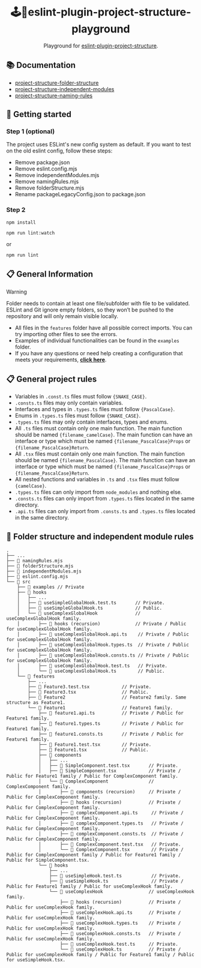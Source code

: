 <h1 align="center">🕹️🦉eslint-plugin-project-structure-playground</h1>

<p align="center">Playground for <a href="https://github.com/Igorkowalski94/eslint-plugin-project-structure/tree/main">eslint-plugin-project-structure</a>.</p>

## 📚 Documentation

- [project-structure-folder-structure](https://github.com/Igorkowalski94/eslint-plugin-project-structure/blob/main/documentation/project-structure-folder-structure.md)
- [project-structure-independent-modules](https://github.com/Igorkowalski94/eslint-plugin-project-structure/blob/main/documentation/project-structure-independent-modules.md)
- [project-structure-naming-rules](https://github.com/Igorkowalski94/eslint-plugin-project-structure/blob/main/documentation/project-structure-naming-rules.md)

## 🏁 Getting started

### Step 1 (optional)

The project uses ESLint's new config system as default. If you want to test on the old eslint config, follow these steps:

- Remove package.json
- Remove eslint.config.mjs
- Remove independentModules.mjs
- Remove namingRules.mjs
- Remove folderStructure.mjs
- Rename packageLegacyConfig.json to package.json

### Step 2

```bsh
npm install
```

```bsh
npm run lint:watch
```

or

```bsh
npm run lint
```

## 📋 General Information

> [!WARNING]
> Folder needs to contain at least one file/subfolder with file to be validated. ESLint and Git ignore empty folders, so they won’t be pushed to the repository and will only remain visible locally.

- All files in the `features` folder have all possible correct imports. You can try importing other files to see the errors.
- Examples of individual functionalities can be found in the `examples` folder.
- If you have any questions or need help creating a configuration that meets your requirements, **[click here](https://github.com/Igorkowalski94/eslint-plugin-project-structure/discussions)**.

## 📋 General project rules

- Variables in `.const.ts` files must follow `{SNAKE_CASE}`.
- `.consts.ts` files may only contain variables.
- Interfaces and types in `.types.ts` files must follow `{PascalCase}`.
- Enums in `.types.ts` files must follow `{SNAKE_CASE}`.
- `.types.ts` files may only contain interfaces, types and enums.
- All `.ts` files must contain only one main function. The main function should be named `{filename_camelCase}`. The main function can have an interface or type which must be named `{filename_PascalCase}Props` or `{filename_PascalCase}Return`.
- All `.tsx` files must contain only one main function. The main function should be named `{filename_PascalCase}`. The main function can have an interface or type which must be named `{filename_PascalCase}Props` or `{filename_PascalCase}Return`.
- All nested functions and variables in `.ts` and `.tsx` files must follow `{camelCase}`.
- `.types.ts` files can only import from `node_modules` and nothing else.
- `.consts.ts` files can only import from `.types.ts` files located in the same directory.
- `.api.ts` files can only import from `.consts.ts` and `.types.ts` files located in the same directory.

## 📁 Folder structure and independent module rules

```
.
├── ...
├── 📄 namingRules.mjs
├── 📄 folderStructure.mjs
├── 📄 independentModules.mjs
├── 📄 eslint.config.mjs
└── 📂 src
    ├── 📂 examples // Private
    ├── 📂 hooks
    │   ├── ...
    │   ├── 📄 useSimpleGlobalHook.test.ts       // Private.
    │   ├── 📄 useSimpleGlobalHook.ts            // Public.
    │   └── 📂 useComplexGlobalHook              // useComplexGlobalHook family.
    │       ├── 📁 hooks (recursion)             // Private / Public for useComplexGlobalHook family.
    │       ├── 📄 useComplexGlobalHook.api.ts    // Private / Public for useComplexGlobalHook family.
    │       ├── 📄 useComplexGlobalHook.types.ts  // Private / Public for useComplexGlobalHook family.
    │       ├── 📄 useComplexGlobalHook.consts.ts // Private / Public for useComplexGlobalHook family.
    │       ├── 📄 useComplexGlobalHook.test.ts   // Private.
    │       └── 📄 useComplexGlobalHook.ts        // Public.
    └── 📂 features
        ├── ...
        ├── 📄 Feature3.test.tsx            // Private.
        ├── 📄 Feature3.tsx                 // Public.
        ├── 📂 Feature2                     // Feature2 family. Same structure as Feature1.
        └── 📂 Feature1                     // Feature1 family.
            ├── 📄 feature1.api.ts          // Private / Public for Feature1 family.
            ├── 📄 feature1.types.ts        // Private / Public for Feature1 family.
            ├── 📄 feature1.consts.ts       // Private / Public for Feature1 family.
            ├── 📄 Feature1.test.tsx        // Private.
            ├── 📄 Feature1.tsx             // Public.
            ├── 📂 components
            │   ├── ...
            │   ├── 📄 SimpleComponent.test.tsx       // Private.
            │   ├── 📄 SimpleComponent.tsx            // Private / Public for Feature1 family / Public for ComplexComponent family.
            │   └── 📂 ComplexComponent               // ComplexComponent family.
            │       ├── 📁 components (recursion)     // Private / Public for ComplexComponent family.
            │       ├── 📁 hooks (recursion)          // Private / Public for ComplexComponent family.
            │       ├── 📄 complexComponent.api.ts     // Private / Public for ComplexComponent family.
            │       ├── 📄 complexComponent.types.ts   // Private / Public for ComplexComponent family.
            │       ├── 📄 complexComponent.consts.ts  // Private / Public for ComplexComponent family.
            │       ├── 📄 ComplexComponent.test.tsx   // Private.
            │       └── 📄 ComplexComponent.tsx        // Private / Public for ComplexComponent family / Public for Feature1 family / Public for SimpleComponent.tsx.
            └── 📂 hooks
                ├── ...
                ├── 📄 useSimpleHook.test.ts           // Private.
                ├── 📄 useSimpleHook.ts                // Private / Public for Feature1 family / Public for useComplexHook family.
                └── 📂 useComplexHook                 // useComplexHook family.
                    ├── 📁 hooks (recursion)          // Private / Public for useComplexHook family.
                    ├── 📄 useComplexHook.api.ts      // Private / Public for useComplexHook family.
                    ├── 📄 useComplexHook.types.ts    // Private / Public for useComplexHook family.
                    ├── 📄 useComplexHook.consts.ts   // Private / Public for useComplexHook family.
                    ├── 📄 useComplexHook.test.ts     // Private.
                    └── 📄 useComplexHook.ts          // Private / Public for useComplexHook family / Public for Feature1 family / Public for useSimpleHook.tsx.
```
